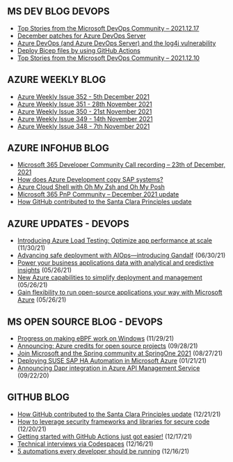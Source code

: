 ## MS DEV BLOG DEVOPS 

<!-- DEVBLOGDEVOPS:START -->
- [Top Stories from the Microsoft DevOps Community – 2021.12.17](https://devblogs.microsoft.com/devops/top-stories-from-the-microsoft-devops-community-2021-12-17/)
- [December patches for Azure DevOps Server](https://devblogs.microsoft.com/devops/december-patches-for-azure-devops-server/)
- [Azure DevOps (and Azure DevOps Server) and the log4j vulnerability](https://devblogs.microsoft.com/devops/azure-devops-and-azure-devops-server-and-the-log4j-vulnerability/)
- [Deploy Bicep files by using GitHub Actions](https://devblogs.microsoft.com/devops/deploy-bicep-files-by-using-github-actions/)
- [Top Stories from the Microsoft DevOps Community – 2021.12.10](https://devblogs.microsoft.com/devops/top-stories-from-the-microsoft-devops-community-2021-12-10/)
<!-- DEVBLOGDEVOPS:END -->


## AZURE WEEKLY BLOG

<!-- AZUREWEEKLY:START -->
- [Azure Weekly Issue 352 - 5th December 2021](https://azureweekly.info/issue-352.html)
- [Azure Weekly Issue 351 - 28th November 2021](https://azureweekly.info/issue-351.html)
- [Azure Weekly Issue 350 - 21st November 2021](https://azureweekly.info/issue-350.html)
- [Azure Weekly Issue 349 - 14th November 2021](https://azureweekly.info/issue-349.html)
- [Azure Weekly Issue 348 - 7th November 2021](https://azureweekly.info/issue-348.html)
<!-- AZUREWEEKLY:END -->

## AZURE INFOHUB BLOG 

<!-- AZUREINFOHUB:START -->
- [Microsoft 365 Developer Community Call recording – 23th of December, 2021](https://techcommunity.microsoft.com/t5/microsoft-365-pnp-blog/microsoft-365-developer-community-call-recording-23th-of/ba-p/3045171)
- [How does Azure Development copy SAP systems?](https://techcommunity.microsoft.com/t5/running-sap-applications-on-the/how-does-azure-development-copy-sap-systems/ba-p/3044955)
- [Azure Cloud Shell with Oh My Zsh and Oh My Posh](https://techcommunity.microsoft.com/t5/apps-on-azure-blog/azure-cloud-shell-with-oh-my-zsh-and-oh-my-posh/ba-p/3042284)
- [Microsoft 365 PnP Community – December 2021 update](https://techcommunity.microsoft.com/t5/microsoft-365-pnp-blog/microsoft-365-pnp-community-december-2021-update/ba-p/3042503)
- [How GitHub contributed to the Santa Clara Principles update](https://github.blog/2021-12-21-how-github-contributed-santa-clara-principles-update/)
<!-- AZUREINFOHUB:END -->


## AZURE UPDATES - DEVOPS 

<!-- AZUREUPDATES:START -->

 - [Introducing Azure Load Testing: Optimize app performance at scale](https://azure.microsoft.com/blog/introducing-azure-load-testing-optimize-app-performance-at-scale/) (11/30/21)
 - [Advancing safe deployment with AIOps—introducing Gandalf](https://azure.microsoft.com/blog/advancing-safe-deployment-with-aiops-introducing-gandalf/) (06/30/21)
 - [Power your business applications data with analytical and predictive insights](https://azure.microsoft.com/blog/power-your-business-applications-data-with-analytical-and-predictive-insights/) (05/26/21)
 - [New Azure capabilities to simplify deployment and management](https://azure.microsoft.com/blog/new-azure-capabilities-to-simplify-deployment-and-management/) (05/26/21)
 - [Gain flexibility to run open-source applications your way with Microsoft Azure](https://azure.microsoft.com/blog/gain-flexibility-to-run-open-source-applications-your-way-with-microsoft-azure/) (05/26/21)
<!-- AZUREUPDATES:END -->


## MS OPEN SOURCE BLOG - DEVOPS 

<!-- MSOPENSOURCEBLOG:START -->

 - [Progress on making eBPF work on Windows](https://cloudblogs.microsoft.com/opensource/2021/11/29/progress-on-making-ebpf-work-on-windows/) (11/29/21)
 - [Announcing: Azure credits for open source projects](https://cloudblogs.microsoft.com/opensource/2021/09/28/announcing-azure-credits-for-open-source-projects/) (09/28/21)
 - [Join Microsoft and the Spring community at SpringOne 2021](https://cloudblogs.microsoft.com/opensource/2021/08/27/join-microsoft-and-the-spring-community-at-springone-2021/) (08/27/21)
 - [Deploying SUSE SAP HA Automation in Microsoft Azure](https://cloudblogs.microsoft.com/opensource/2021/01/21/deploying-suse-sap-ha-automation-in-microsoft-azure/) (01/21/21)
 - [Announcing Dapr integration in Azure API Management Service](https://cloudblogs.microsoft.com/opensource/2020/09/22/announcing-dapr-integration-azure-api-management-service-apim/) (09/22/20)
<!-- MSOPENSOURCEBLOG:END -->


## GITHUB BLOG


<!-- GITHUB:START -->

 - [How GitHub contributed to the Santa Clara Principles update](https://github.blog/2021-12-21-how-github-contributed-santa-clara-principles-update/) (12/21/21)
 - [How to leverage security frameworks and libraries for secure code](https://github.blog/2021-12-20-how-to-leverage-security-frameworks-and-libraries-for-secure-code/) (12/20/21)
 - [Getting started with GitHub Actions just got easier!](https://github.blog/2021-12-17-getting-started-with-github-actions-just-got-easier/) (12/17/21)
 - [Technical interviews via Codespaces](https://github.blog/2021-12-16-technical-interviews-via-codespaces/) (12/16/21)
 - [5 automations every developer should be running](https://github.blog/2021-12-16-5-automations-every-developer-should-be-running/) (12/16/21)
<!-- GITHUB:END -->
